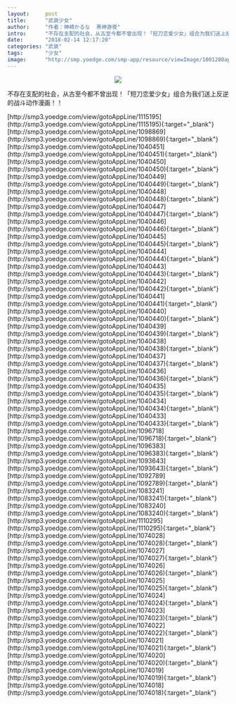 ```yaml
---
layout:     post
title:      "武装少女"
author:     "作者：神崎かるな  黑神游夜"
intro:      "不存在支配的社会，从古至今都不曾出现！「短刀恋爱少女」组合为我们送上反逆的战斗动作漫画！！"
date:       "2018-02-14 12:17:20"
categories: "武装"
tags:       "少女"
image:      "http://smp.yoedge.com/smp-app/resource/viewImage/1001280appline.png"
---
```

<div style="text-align: center">
<p><img src="http://smp.yoedge.com/smp-app/resource/viewImage/1001280appline.png"/></p>
</div>
<p class="post-meta">
<span>不存在支配的社会，从古至今都不曾出现！「短刀恋爱少女」组合为我们送上反逆的战斗动作漫画！！</span>
</p>
[http://smp3.yoedge.com/view/gotoAppLine/1115195](http://smp3.yoedge.com/view/gotoAppLine/1115195){:target="_blank"}
[http://smp3.yoedge.com/view/gotoAppLine/1098869](http://smp3.yoedge.com/view/gotoAppLine/1098869){:target="_blank"}
[http://smp3.yoedge.com/view/gotoAppLine/1040451](http://smp3.yoedge.com/view/gotoAppLine/1040451){:target="_blank"}
[http://smp3.yoedge.com/view/gotoAppLine/1040450](http://smp3.yoedge.com/view/gotoAppLine/1040450){:target="_blank"}
[http://smp3.yoedge.com/view/gotoAppLine/1040449](http://smp3.yoedge.com/view/gotoAppLine/1040449){:target="_blank"}
[http://smp3.yoedge.com/view/gotoAppLine/1040448](http://smp3.yoedge.com/view/gotoAppLine/1040448){:target="_blank"}
[http://smp3.yoedge.com/view/gotoAppLine/1040447](http://smp3.yoedge.com/view/gotoAppLine/1040447){:target="_blank"}
[http://smp3.yoedge.com/view/gotoAppLine/1040446](http://smp3.yoedge.com/view/gotoAppLine/1040446){:target="_blank"}
[http://smp3.yoedge.com/view/gotoAppLine/1040445](http://smp3.yoedge.com/view/gotoAppLine/1040445){:target="_blank"}
[http://smp3.yoedge.com/view/gotoAppLine/1040444](http://smp3.yoedge.com/view/gotoAppLine/1040444){:target="_blank"}
[http://smp3.yoedge.com/view/gotoAppLine/1040443](http://smp3.yoedge.com/view/gotoAppLine/1040443){:target="_blank"}
[http://smp3.yoedge.com/view/gotoAppLine/1040442](http://smp3.yoedge.com/view/gotoAppLine/1040442){:target="_blank"}
[http://smp3.yoedge.com/view/gotoAppLine/1040441](http://smp3.yoedge.com/view/gotoAppLine/1040441){:target="_blank"}
[http://smp3.yoedge.com/view/gotoAppLine/1040440](http://smp3.yoedge.com/view/gotoAppLine/1040440){:target="_blank"}
[http://smp3.yoedge.com/view/gotoAppLine/1040439](http://smp3.yoedge.com/view/gotoAppLine/1040439){:target="_blank"}
[http://smp3.yoedge.com/view/gotoAppLine/1040438](http://smp3.yoedge.com/view/gotoAppLine/1040438){:target="_blank"}
[http://smp3.yoedge.com/view/gotoAppLine/1040437](http://smp3.yoedge.com/view/gotoAppLine/1040437){:target="_blank"}
[http://smp3.yoedge.com/view/gotoAppLine/1040436](http://smp3.yoedge.com/view/gotoAppLine/1040436){:target="_blank"}
[http://smp3.yoedge.com/view/gotoAppLine/1040435](http://smp3.yoedge.com/view/gotoAppLine/1040435){:target="_blank"}
[http://smp3.yoedge.com/view/gotoAppLine/1040434](http://smp3.yoedge.com/view/gotoAppLine/1040434){:target="_blank"}
[http://smp3.yoedge.com/view/gotoAppLine/1040433](http://smp3.yoedge.com/view/gotoAppLine/1040433){:target="_blank"}
[http://smp3.yoedge.com/view/gotoAppLine/1096718](http://smp3.yoedge.com/view/gotoAppLine/1096718){:target="_blank"}
[http://smp3.yoedge.com/view/gotoAppLine/1096383](http://smp3.yoedge.com/view/gotoAppLine/1096383){:target="_blank"}
[http://smp3.yoedge.com/view/gotoAppLine/1093643](http://smp3.yoedge.com/view/gotoAppLine/1093643){:target="_blank"}
[http://smp3.yoedge.com/view/gotoAppLine/1092789](http://smp3.yoedge.com/view/gotoAppLine/1092789){:target="_blank"}
[http://smp3.yoedge.com/view/gotoAppLine/1083241](http://smp3.yoedge.com/view/gotoAppLine/1083241){:target="_blank"}
[http://smp3.yoedge.com/view/gotoAppLine/1083240](http://smp3.yoedge.com/view/gotoAppLine/1083240){:target="_blank"}
[http://smp3.yoedge.com/view/gotoAppLine/1110295](http://smp3.yoedge.com/view/gotoAppLine/1110295){:target="_blank"}
[http://smp3.yoedge.com/view/gotoAppLine/1074028](http://smp3.yoedge.com/view/gotoAppLine/1074028){:target="_blank"}
[http://smp3.yoedge.com/view/gotoAppLine/1074027](http://smp3.yoedge.com/view/gotoAppLine/1074027){:target="_blank"}
[http://smp3.yoedge.com/view/gotoAppLine/1074026](http://smp3.yoedge.com/view/gotoAppLine/1074026){:target="_blank"}
[http://smp3.yoedge.com/view/gotoAppLine/1074025](http://smp3.yoedge.com/view/gotoAppLine/1074025){:target="_blank"}
[http://smp3.yoedge.com/view/gotoAppLine/1074024](http://smp3.yoedge.com/view/gotoAppLine/1074024){:target="_blank"}
[http://smp3.yoedge.com/view/gotoAppLine/1074023](http://smp3.yoedge.com/view/gotoAppLine/1074023){:target="_blank"}
[http://smp3.yoedge.com/view/gotoAppLine/1074022](http://smp3.yoedge.com/view/gotoAppLine/1074022){:target="_blank"}
[http://smp3.yoedge.com/view/gotoAppLine/1074021](http://smp3.yoedge.com/view/gotoAppLine/1074021){:target="_blank"}
[http://smp3.yoedge.com/view/gotoAppLine/1074020](http://smp3.yoedge.com/view/gotoAppLine/1074020){:target="_blank"}
[http://smp3.yoedge.com/view/gotoAppLine/1074019](http://smp3.yoedge.com/view/gotoAppLine/1074019){:target="_blank"}
[http://smp3.yoedge.com/view/gotoAppLine/1074018](http://smp3.yoedge.com/view/gotoAppLine/1074018){:target="_blank"}



